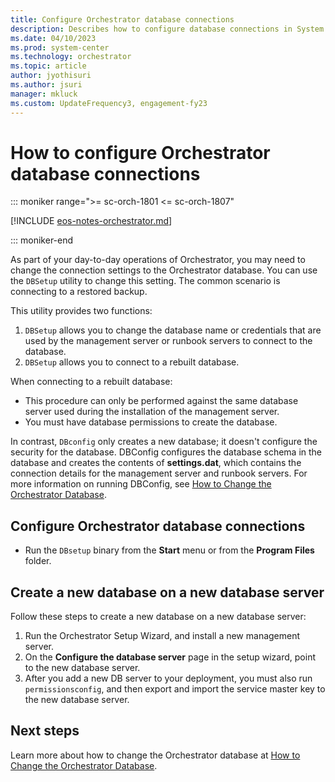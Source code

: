 ```yaml
---
title: Configure Orchestrator database connections
description: Describes how to configure database connections in System Center - Orchestrator.
ms.date: 04/10/2023
ms.prod: system-center
ms.technology: orchestrator
ms.topic: article
author: jyothisuri
ms.author: jsuri
manager: mkluck
ms.custom: UpdateFrequency3, engagement-fy23
---
```




# How to configure Orchestrator database connections

::: moniker range=">= sc-orch-1801 <= sc-orch-1807"

[!INCLUDE [eos-notes-orchestrator.md](../includes/eos-notes-orchestrator.md)]

::: moniker-end

As part of your day-to-day operations of Orchestrator, you may need to change the connection settings to the Orchestrator database. You can use the `DBSetup` utility to change this setting. The common scenario is connecting to a restored backup.  

This utility provides two functions:  

1.  `DBSetup` allows you to change the database name or credentials that are used by the management server or runbook servers to connect to the database.  
2.  `DBSetup` allows you to connect to a rebuilt database.  

When connecting to a rebuilt database:  

-   This procedure can only be performed against the same database server used during the installation of the management server.  
-   You must have database permissions to create the database.  

In contrast, `DBconfig` only creates a new database; it doesn't configure the security for the database. DBConfig configures the database schema in the database and creates the contents of **settings.dat**, which contains the connection details for the management server and runbook servers. For more information on running DBConfig, see [How to Change the Orchestrator Database](how-to-change-the-orchestrator-database.md).  

## Configure Orchestrator database connections  

-   Run the `DBsetup` binary from the **Start** menu or from the **Program Files** folder.  

## Create a new database on a new database server  

Follow these steps to create a new database on a new database server:

1.  Run the Orchestrator Setup Wizard, and install a new management server.  
2.  On the **Configure the database server** page in the setup wizard, point to the new database server.  
3.  After you add a new DB server to your deployment, you must also run `permissionsconfig`, and then export and import the service master key to the new database server.  

## Next steps

Learn more about how to change the Orchestrator database at [How to Change the Orchestrator Database](how-to-change-the-orchestrator-database.md).
